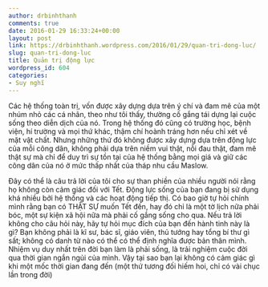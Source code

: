 ```yaml
---
author: drbinhthanh
comments: true
date: 2016-01-29 16:33:24+00:00
layout: post
link: https://drbinhthanh.wordpress.com/2016/01/29/quan-tri-dong-luc/
slug: quan-tri-dong-luc
title: Quản trị động lực
wordpress_id: 604
categories:
- Suy nghĩ
---
```


Các hệ thống toàn trị, vốn được xây dựng dựa trên ý chí và đam mê của một nhúm nhỏ các cá nhân, theo như tôi thấy, thường cố gắng tái dựng lại cuộc sống theo diễn dịch của nó. Trong hệ thống đó cũng có trường học, bệnh viện, hí trường và mọi thứ khác, thậm chí hoành tráng hơn nếu chỉ xét về mặt vật chất. Nhưng những thứ đó không được xây dựng dựa trên động lực của mỗi công dân, không phải dựa trên niềm vui thật, nỗi đau thật, đam mê thật sự mà chỉ để duy trì sự tồn tại của hệ thống bằng mọi giá và giữ các công dân của nó ở mức thấp nhất của tháp nhu cầu Maslow.‎



Đây có thể là câu trả lời của tôi cho sự than phiền của nhiều người nói rằng họ không còn cảm giác đối với Tết. Động lực sống của bạn đang bị sử dụng khá nhiều bởi hệ thống và các hoạt động tiếp thị. Có bao giờ tự hỏi chính mình rằng bạn có THẬT SỰ muốn Tết đến, hay đó chỉ là một tờ lịch nữa phải bóc, một sự kiện xã hội nữa mà phải cố gắng sống cho qua. Nếu trả lời không cho câu hỏi này, hãy tự hỏi mục đích của bạn đến hành tinh này là gì? Bạn không phải là kĩ sư, bác sĩ, giáo viên, thủ tướng hay tổng bí thư gì sất; không có danh từ nào có thể có thể định nghĩa được bản thân mình. Nhiệm vụ duy nhất trên đời bạn làm là phải sống, là trải nghiệm cuộc đời qua thời gian ngắn ngủi của mình. Vậy tại sao bạn lại không có cảm giác gì khi một mốc thời gian đang đến (một thứ tương đối hiếm hoi, chỉ có vài chục lần trong đời)‎
